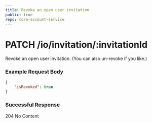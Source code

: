 ```yaml
---
title: Revoke an open user invitation
public: true
repo: core-account-service
---
```

# PATCH /io/invitation/:invitationId
Revoke an open user invitation. (You can also un-revoke if you like.)
### Example Request Body
```json
{
    "isRevoked": true
}
```
### Successful Response
204 No Content
